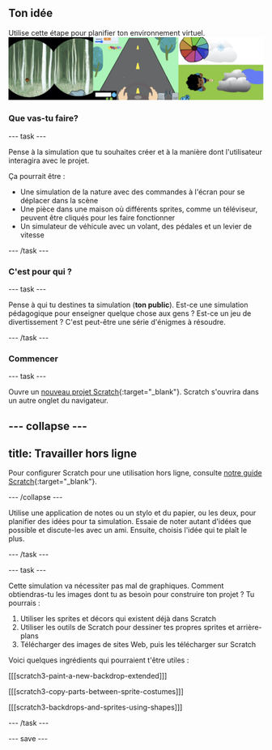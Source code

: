 ## Ton idée

Utilise cette étape pour planifier ton environnement virtuel. ![Exemples de projets.](images/step.png)

### Que vas-tu faire?

--- task ---

Pense à la simulation que tu souhaites créer et à la manière dont l'utilisateur interagira avec le projet.

Ça pourrait être :
- Une simulation de la nature avec des commandes à l'écran pour se déplacer dans la scène
- Une pièce dans une maison où différents sprites, comme un téléviseur, peuvent être cliqués pour les faire fonctionner
- Un simulateur de véhicule avec un volant, des pédales et un levier de vitesse


--- /task ---

### C'est pour qui ?

--- task ---

Pense à qui tu destines ta simulation (**ton public**). Est-ce une simulation pédagogique pour enseigner quelque chose aux gens ? Est-ce un jeu de divertissement ? C'est peut-être une série d'énigmes à résoudre.

--- /task ---

### Commencer


--- task ---

Ouvre un [nouveau projet Scratch](http://rpf.io/scratch-new){:target="_blank"}. Scratch s'ouvrira dans un autre onglet du navigateur.

--- collapse ---
---
title: Travailler hors ligne
---

Pour configurer Scratch pour une utilisation hors ligne, consulte [notre guide Scratch](https://learning-admin.raspberrypi.org/en/projects/getting-started-scratch/1){:target="_blank"}.

--- /collapse ---

Utilise une application de notes ou un stylo et du papier, ou les deux, pour planifier des idées pour ta simulation. Essaie de noter autant d'idées que possible et discute-les avec un ami. Ensuite, choisis l'idée qui te plaît le plus.

--- /task ---

--- task ---

Cette simulation va nécessiter pas mal de graphiques. Comment obtiendras-tu les images dont tu as besoin pour construire ton projet ? Tu pourrais :

1. Utiliser les sprites et décors qui existent déjà dans Scratch
2. Utiliser les outils de Scratch pour dessiner tes propres sprites et arrière-plans
3. Télécharger des images de sites Web, puis les télécharger sur Scratch

Voici quelques ingrédients qui pourraient t'être utiles :

[[[scratch3-paint-a-new-backdrop-extended]]]

[[[scratch3-copy-parts-between-sprite-costumes]]]

[[[scratch3-backdrops-and-sprites-using-shapes]]]

--- /task ---

--- save ---
